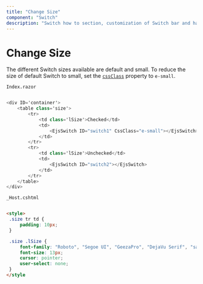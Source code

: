 ```yaml
---
title: "Change Size"
component: "Switch"
description: "Switch how to section, customization of Switch bar and handle, change size, name and value in form submit."
---
```


# Change Size

The different Switch sizes available are default and small. To reduce the size of default Switch to small,
set the [`cssClass`](https://help.syncfusion.com/cr/cref_files/aspnetcore-blazor/Syncfusion.EJ2.RazorComponents~Syncfusion.EJ2.RazorComponents.Buttons.EjsSwitch~CssClass.html) property to `e-small`.

`Index.razor`

```csharp

<div ID='container'>
    <table class='size'>
        <tr>
            <td class='lSize'>Checked</td>
            <td>
                <EjsSwitch ID="switch1" CssClass="e-small"></EjsSwitch>
            </td>
        </tr>
        <tr>
            <td class='lSize'>Unchecked</td>
            <td>
                <EjsSwitch ID="switch2"></EjsSwitch>
            </td>
        </tr>
    </table>
</div>

  ```

  `_Host.cshtml`

   ```html

<style>
    .size tr td {
        padding: 10px;
    }

    .size .lSize {
        font-family: "Roboto", "Segoe UI", "GeezaPro", "DejaVu Serif", "sans-serif";
        font-size: 13px;
        cursor: pointer;
        user-select: none;
    }
</style

  ```